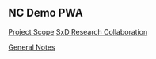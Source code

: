 ## NC Demo PWA

[Project Scope](https://docs.google.com/document/d/1gFe3HHhLEpm4rt1lBAmHo2BMmLguOEonn20epWR1ON4/edit)
[SxD Research Collaboration](https://docs.google.com/presentation/d/144BPQJmoxHx1KnK-qkIwUozhJkndpst20Yn-iPcoBWs/edit#slide=id.g75e41d7548_0_271)


[General Notes](https://docs.google.com/document/d/1VY4wNqNYjMoUMRmQzwlGtezvSg42CwofERSJBAQvvXk/edit)
